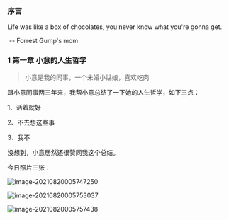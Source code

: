 ### 序言

Life was like a box of chocolates, you never know what you're gonna get. 

​																						-- Forrest Gump's mom

### 1 第一章 小意的人生哲学

> 小意是我的同事，一个未婚小姑娘，喜欢吃肉

跟小意同事两三年来，我帮小意总结了一下她的人生哲学，如下三点：

1、活着就好

2、不去想这些事

3、我不

没想到，小意居然还很赞同我这个总结。



今日照片三张：

![image-20210820005747250](C:\Users\mcmin\AppData\Roaming\Typora\typora-user-images\image-20210820005747250.png)



![image-20210820005753037](C:\Users\mcmin\AppData\Roaming\Typora\typora-user-images\image-20210820005753037.png)





![image-20210820005757438](C:\Users\mcmin\AppData\Roaming\Typora\typora-user-images\image-20210820005757438.png)